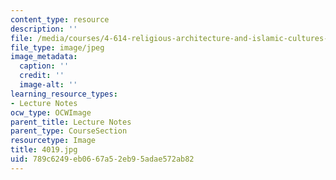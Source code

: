 ```yaml
---
content_type: resource
description: ''
file: /media/courses/4-614-religious-architecture-and-islamic-cultures-fall-2002/789c6249eb0667a52eb95adae572ab82_4019.jpg
file_type: image/jpeg
image_metadata:
  caption: ''
  credit: ''
  image-alt: ''
learning_resource_types:
- Lecture Notes
ocw_type: OCWImage
parent_title: Lecture Notes
parent_type: CourseSection
resourcetype: Image
title: 4019.jpg
uid: 789c6249-eb06-67a5-2eb9-5adae572ab82
---
```

